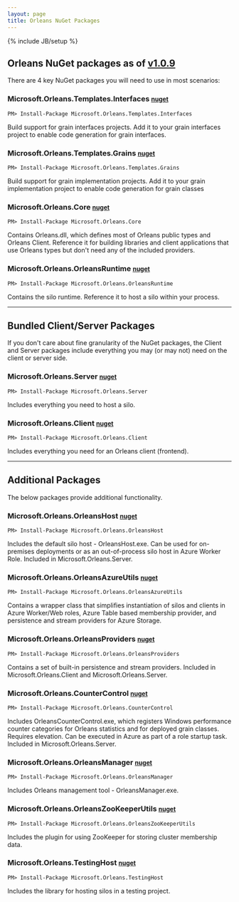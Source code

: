 ```yaml
---
layout: page
title: Orleans NuGet Packages
---
```

{% include JB/setup %}


## Orleans NuGet packages as of [v1.0.9](https://github.com/dotnet/orleans/releases/tag/v1.0.9)

There are 4 key NuGet packages you will need to use in most scenarios:

### Microsoft.Orleans.Templates.Interfaces <small>[nuget](http://www.nuget.org/packages/Microsoft.Orleans.Templates.Interfaces/)</small>

```
PM> Install-Package Microsoft.Orleans.Templates.Interfaces
```

Build support for grain interfaces projects. Add it to your grain interfaces project to enable code generation for grain interfaces.

### Microsoft.Orleans.Templates.Grains <small>[nuget](http://www.nuget.org/packages/Microsoft.Orleans.Templates.Grains/)</small>

```
PM> Install-Package Microsoft.Orleans.Templates.Grains
```

Build support for grain implementation projects. Add it to your grain implementation project to enable code generation for grain classes

### Microsoft.Orleans.Core <small>[nuget](http://www.nuget.org/packages/Microsoft.Orleans.Core/)</small>

```
PM> Install-Package Microsoft.Orleans.Core
```

Contains Orleans.dll, which defines most of Orleans public types and Orleans Client. Reference it for building libraries and client applications that use Orleans types but don't need any of the included providers.

### Microsoft.Orleans.OrleansRuntime <small>[nuget](http://www.nuget.org/packages/Microsoft.Orleans.OrleansRuntime/)</small>

```
PM> Install-Package Microsoft.Orleans.OrleansRuntime
```

Contains the silo runtime. Reference it to host a silo within your process.

---

## Bundled Client/Server Packages

If you don't care about fine granularity of the NuGet packages, the Client and Server packages include everything you may (or may not) need on the client or server side.


### Microsoft.Orleans.Server <small>[nuget](http://www.nuget.org/packages/Microsoft.Orleans.Server/)</small>

```
PM> Install-Package Microsoft.Orleans.Server
```

Includes everything you need to host a silo.



### Microsoft.Orleans.Client <small>[nuget](http://www.nuget.org/packages/Microsoft.Orleans.Client/)</small>

```
PM> Install-Package Microsoft.Orleans.Client
```

Includes everything you need for an Orleans client (frontend).

---

## Additional Packages

The below packages provide additional functionality.

### Microsoft.Orleans.OrleansHost <small>[nuget](http://www.nuget.org/packages/Microsoft.Orleans.OrleansHost/)</small>

```
PM> Install-Package Microsoft.Orleans.OrleansHost
```
Includes the default silo host - OrleansHost.exe. Can be used for on-premises deployments or as an out-of-process silo host in Azure Worker Role. Included in Microsoft.Orleans.Server.

### Microsoft.Orleans.OrleansAzureUtils <small>[nuget](http://www.nuget.org/packages/Microsoft.Orleans.OrleansAzureUtils/)</small>

```
PM> Install-Package Microsoft.Orleans.OrleansAzureUtils
```
Contains a wrapper class that simplifies instantiation of silos and clients in Azure Worker/Web roles, Azure Table based membership provider, and persistence and stream providers for Azure Storage.


### Microsoft.Orleans.OrleansProviders <small>[nuget](http://www.nuget.org/packages/Microsoft.Orleans.OrleansProviders/)</small>

```
PM> Install-Package Microsoft.Orleans.OrleansProviders
```
Contains a set of built-in persistence and stream providers. Included in Microsoft.Orleans.Client and Microsoft.Orleans.Server.

### Microsoft.Orleans.CounterControl <small>[nuget](http://www.nuget.org/packages/Microsoft.Orleans.CounterControl/)</small>

```
PM> Install-Package Microsoft.Orleans.CounterControl
```
Includes OrleansCounterControl.exe, which registers Windows performance counter categories for Orleans statistics and for deployed grain classes. Requires elevation. Can be executed in Azure as part of a role startup task. Included in Microsoft.Orleans.Server.

### Microsoft.Orleans.OrleansManager <small>[nuget](http://www.nuget.org/packages/Microsoft.Orleans.OrleansManager/)</small>

```
PM> Install-Package Microsoft.Orleans.OrleansManager
```
Includes Orleans management tool - OrleansManager.exe.

### Microsoft.Orleans.OrleansZooKeeperUtils <small>[nuget](http://www.nuget.org/packages/Microsoft.Orleans.OrleansZooKeeperUtils/)</small>

```
PM> Install-Package Microsoft.Orleans.OrleansZooKeeperUtils
```
Includes the plugin for using ZooKeeper for storing cluster membership data.

### Microsoft.Orleans.TestingHost <small>[nuget](http://www.nuget.org/packages/Microsoft.Orleans.TestingHost/)</small>

```
PM> Install-Package Microsoft.Orleans.TestingHost
```
Includes the library for hosting silos in a testing project.

